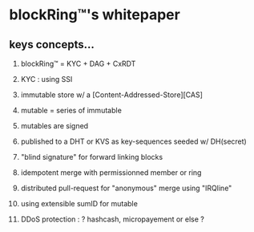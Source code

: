 # blockRing™'s whitepaper

## keys concepts...

1. blockRing™ = KYC + DAG + CxRDT

1. KYC : using SSI

2. immutable store w/ a [Content-Addressed-Store][CAS]

3. mutable = series of immutable

4. mutables are signed

5. published to a DHT or KVS as key-sequences seeded w/ DH(secret)

5. "blind signature" for forward linking blocks

5. idempotent merge with permissionned member or ring

5. distributed pull-request for "anonymous" merge
   using "IRQline"

6. using extensible sumID for mutable

7. DDoS protection : ? hashcash, micropayement or else ?




